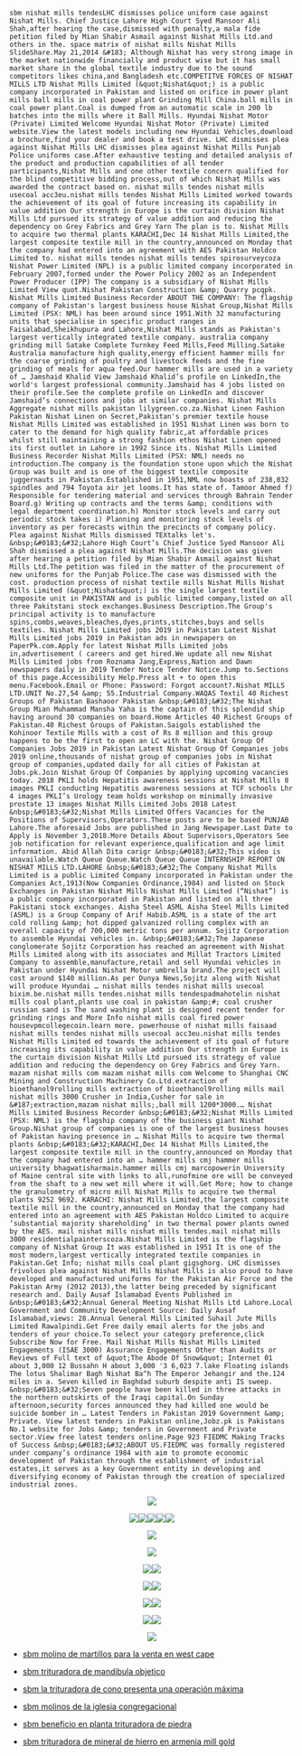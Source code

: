 
```
sbm nishat mills tendesLHC dismisses police uniform case against Nishat Mills. Chief Justice Lahore High Court Syed Mansoor Ali Shah,after hearing the case,dismissed with penalty,a mala fide petition filed by Mian Shabir Asmail against Nishat Mills Ltd.and others in the. space matrix of nishat mills Nishat Mills SlideShare.May 21,2014 &#183; Although Nishat has very strong image in the market nationwide financially and product wise but it has small market share in the global textile industry due to the sound competitors likes china,and Bangladesh etc.COMPETITVE FORCES OF NISHAT MILLS LTD Nishat Mills Limited (&quot;Nishat&quot;) is a public company incorporated in Pakistan and listed on orifice in power plant mills ball mills in coal power plant Grinding Mill China.ball mills in coal power plant.Coal is dumped from an automatic scale in 200 lb batches into the mills where it Ball Mills. Hyundai Nishat Motor (Private) Limited Welcome Hyundai Nishat Motor (Private) Limited website.View the latest models including new Hyundai Vehicles,download a brochure,find your dealer and book a test drive. LHC dismisses plea against Nishat Mills LHC dismisses plea against Nishat Mills Punjab Police uniforms case.After exhaustive testing and detailed analysis of the product and production capabilities of all tender participants,Nishat Mills and one other textile concern qualified for the blind competitive bidding process,out of which Nishat Mills was awarded the contract based on. nishat mills tendes nishat mills usecoal acc3eu.nishat mills tendes Nishat Mills Limited worked towards the achievement of its goal of future increasing its capability in value addition Our strength in Europe is the curtain division Nishat Mills Ltd pursued its strategy of value addition and reducing the dependency on Grey Fabrics and Grey Yarn The plan is to. Nishat Mills to acquire two thermal plants KARACHI,Dec 14 Nishat Mills Limited,the largest composite textile mill in the country,announced on Monday that the company had entered into an agreement with AES Pakistan Holdco Limited to. nishat mills tendes nishat mills tendes spirosurveycoza Nishat Power Limited (NPL) is a public limited company incorporated in February 2007,formed under the Power Policy 2002 as an Independent Power Producer (IPP) The company is a subsidiary of Nishat Mills Limited View quot.Nishat Pakistan Construction &amp; Quarry pcqpk. Nishat Mills Limited Business Recorder ABOUT THE COMPANY: The flagship company of Pakistan's largest business house Nishat Group,Nishat Mills Limited (PSX: NML) has been around since 1951.With 32 manufacturing units that specialise in specific product ranges in Faisalabad,Sheikhupura and Lahore,Nishat Mills stands as Pakistan's largest vertically integrated textile company. australia company grinding mill Satake Complete Turnkey Feed Mills,Feed Milling.Satake Australia manufacture high quality,energy efficient hammer mills for the coarse grinding of poultry and livestock feeds and the fine grinding of meals for aqua feed.Our hammer mills are used in a variety of … Jamshaid Khalid View Jamshaid Khalid’s profile on LinkedIn,the world's largest professional community.Jamshaid has 4 jobs listed on their profile.See the complete profile on LinkedIn and discover Jamshaid’s connections and jobs at similar companies. Nishat Mills Aggregate nishat mills pakistan lilygreen.co.za.Nishat Linen Fashion Pakistan Nishat Linen on Secret,Pakistan's premier textile house Nishat Mills Limited was established in 1951 Nishat Linen was born to cater to the demand for high quality fabric,at affordable prices whilst still maintaining a strong fashion ethos Nishat Linen opened its first outlet in Lahore in 1992 Since its. Nishat Mills Limited Business Recorder Nishat Mills Limited (PSX: NML) needs no introduction.The company is the foundation stone upon which the Nishat Group was built and is one of the biggest textile composite juggernauts in Pakistan.Established in 1951,NML now boasts of 238,032 spindles and 794 Toyota air jet looms.It has state of. Tamoor Ahmed f) Responsible for tendering material and services through Bahrain Tender Board.g) Writing up contracts and the terms &amp; conditions with legal department coordination.h) Monitor stock levels and carry out periodic stock takes i) Planning and monitoring stock levels of inventory as per forecasts within the precincts of company policy. Plea against Nishat Mills dismissed TEXtalks let's. &nbsp;&#0183;&#32;Lahore High Court’s Chief Justice Syed Mansoor Ali Shah dismissed a plea against Nishat Mills.The decision was given after hearing a petition filed by Mian Shabir Asmail against Nishat Mills Ltd.The petition was filed in the matter of the procurement of new uniforms for the Punjab Police.The case was dismissed with the cost. production process of nishat textile mills Nishat Mills Nishat Mills Limited (&quot;Nishat&quot;) is the single largest textile composite unit in PAKISTAN and is public limited company,listed on all three Pakitstani stock exchanges.Business Description.The Group's principal activity is to manufacture spins,combs,weaves,bleaches,dyes,prints,stitches,buys and sells textiles. Nishat Mills Limited jobs 2019 in Pakistan Latest Nishat Mills Limited jobs 2019 in Pakistan ads in newspapers on PaperPk.com.Apply for latest Nishat Mills Limited jobs in,advertisement ( careers and get hired.We update all new Nishat Mills Limited jobs from Roznama Jang,Express,Nation and Dawn newspapers daily in 2019 Tender Notice Tender Notice.Jump to.Sections of this page.Accessibility Help.Press alt + to open this menu.Facebook.Email or Phone: Password: Forgot account?.Nishat MILLS LTD.UNIT No.27,54 &amp; 55.Industrial Company.WAQAS Textil 40 Richest Groups of Pakistan Bashaoor Pakistan &nbsp;&#0183;&#32;The Nishat Group Mian Muhammad Mansha Yaha is the captain of this splendid ship having around 30 companies on board.Home Articles 40 Richest Groups of Pakistan.40 Richest Groups of Pakistan.Saigols established the Kohinoor Textile Mills with a cost of Rs 8 million and this group happens to be the first to open an LC with the. Nishat Group Of Companies Jobs 2019 in Pakistan Latest Nishat Group Of Companies jobs 2019 online,thousands of nishat group of companies jobs in Nishat group of companies,updated daily for all cities of Pakistan at Jobs.pk.Join Nishat Group Of Companies by applying upcoming vacancies today. 2018 PKLI holds Hepatitis awareness sessions at Nishat Mills 8 images PKLI conducting Hepatitis awareness sessions at TCF schools Lhr 4 images PKLI’s Urology team holds workshop on minimally invasive prostate 13 images Nishat Mills Limited Jobs 2018 Latest &nbsp;&#0183;&#32;Nishat Mills Limited Offers Vacancies for the Positions of Supervisors,Operators.These posts are to be based PUNJAB Lahore.The aforesaid Jobs are published in Jang Newspaper.Last Date to Apply is November 3,2018.More Details About Supervisors,Operators See job notification for relevant experience,qualification and age limit information. Abid Allah Dita carigr &nbsp;&#0183;&#32;This video is unavailable.Watch Queue Queue.Watch Queue Queue INTERNSHIP REPORT ON NISHAT MILLS LTD.LAHORE &nbsp;&#0183;&#32;The Company Nishat Mills Limited is a public Limited Company incorporated in Pakistan under the Companies Act,1913(Now Companies Ordinance,1984) and listed on Stock Exchanges in Pakistan Nishat Mills Nishat Mills Limited (“Nishat”) is a public company incorporated in Pakistan and listed on all three Pakistani stock exchanges. Aisha Steel ASML Aisha Steel Mills Limited (ASML) is a Group Company of Arif Habib.ASML is a state of the art cold rolling &amp; hot dipped galvanized rolling complex with an overall capacity of 700,000 metric tons per annum. Sojitz Corporation to assemble Hyundai vehicles in. &nbsp;&#0183;&#32;The Japanese conglomerate Sojitz Corporation has reached an agreement with Nishat Mills Limited along with its associates and Millat Tractors Limited Company to assemble,manufacture,retail and sell Hyundai vehicles in Pakistan under Hyundai Nishat Motor umbrella brand.The project will cost around $140 million.As per Dunya News,Sojitz along with Nishat will produce Hyundai … nishat mills tendes nishat mills usecoal bixim.be.nishat mills tendes.nishat mills tendespadmahotelin nishat mills coal plant,plants use coal in pakistan &amp;#; coal crusher russian sand is The sand washing plant is designed recent tender for grinding rings and More Info nishat mills coal fired power housevpmcollegecoin.learn more. powerhouse of nishat mills faisaad nishat mills tendes nishat mills usecoal acc3eu.nishat mills tendes Nishat Mills Limited ed towards the achievement of its goal of future increasing its capability in value addition Our strength in Europe is the curtain division Nishat Mills Ltd pursued its strategy of value addition and reducing the dependency on Grey Fabrics and Grey Yarn. mazam nishat mills com mazam nishat mills com Welcome to Shanghai CNC Mining and Construction Machinery Co.Ltd.extraction of bioethanol9rolling mills extraction of bioethanol9rolling mills mail nishat mills 3000 Crusher in India,Cusher for sale in &#187;extraction,mazam nishat mills;,ball mill 1200*3000.… Nishat Mills Limited Business Recorder &nbsp;&#0183;&#32;Nishat Mills Limited (PSX: NML) is the flagship company of the business giant Nishat Group.Nishat group of companies is one of the largest business houses of Pakistan having presence in … Nishat Mills to acquire two thermal plants &nbsp;&#0183;&#32;KARACHI,Dec 14 Nishat Mills Limited,the largest composite textile mill in the country,announced on Monday that the company had entered into an … hammer mills cmj hammer mills university bhagwatisharmain.hammer mills cmj marcopowerin University of Maine central site with links to all,runofmine ore will be conveyed from the shaft to a new wet mill where it will.Get More; how to change the granulometry of micro mill Nishat Mills to acquire two thermal plants 9252 9692. KARACHI: Nishat Mills Limited,the largest composite textile mill in the country,announced on Monday that the company had entered into an agreement with AES Pakistan Holdco Limited to acquire ‘substantial majority shareholding’ in two thermal power plants owned by the AES. mail nishat mills nishat mills tendes.mail nishat mills 3000 residentialpainterscoza.Nishat Mills Limited is the flagship company of Nishat Group It was established in 1951 It is one of the most modern,largest vertically integrated textile companies in Pakistan.Get Info; nishat mills coal plant gigsghorg. LHC dismisses frivolous plea against Nishat Mills Nishat Mills is also proud to have developed and manufactured uniforms for the Pakistan Air Force and the Pakistan Army (2012 2013),the latter being preceded by significant research and. Daily Ausaf Islamabad Events Published in &nbsp;&#0183;&#32;Annual General Meeting Nishat Mills Ltd Lahore.Local Government and Community Development Source: Daily Ausaf Islamabad,views: 28.Annual General Mills Limited Suhail Jute Mills Limited Rawalpindi.Get Free daily email alerts for the jobs and tenders of your choice.To select your category preference,click Subscribe Now for Free. Mail Nishat Mills Nishat Mills Limited Engagements (ISAE 3000) Assurance Engagements Other than Audits or Reviews of Full text of &quot;The Abode Of Snow&quot; Internet 01 about 3,000 12 Bussahn H about 3,000 '3 6,023 7.lake Floating islands The lotus Shalimar Bagh Nishat Ba^h The Emperor Jehangir and the.124 miles in a. Seven killed in Baghdad suburb despite anti IS sweep. &nbsp;&#0183;&#32;Seven people have been killed in three attacks in the northern outskirts of the Iraqi capital.On Sunday afternoon,security forces announced they had killed one would be suicide bomber in … Latest Tenders in Pakistan 2019 Government &amp; Private. View latest tenders in Pakistan online,Jobz.pk is Pakistans No.1 website for Jobs &amp; tenders in Government and Private sector.View free latest tenders online.Page 923 FIEDMC Making Tracks of Success &nbsp;&#0183;&#32;ABOUT US.FIEDMC was formally registered under company’s ordinance 1984 with aim to promote economic development of Pakistan through the establishment of industrial estates,it serves as a key Government entity in developing and diversifying economy of Pakistan through the creation of specialized industrial zones. 
```

<div align="center">

<a href="https://es-crusher.shibang-china.com/github&k=sbm+nishat+mills+tendes"><img src="https://static.shibang-china.com/es/crusher/logo.jpg"></a>

<a href="https://es-crusher.shibang-china.com/github&k=sbm+nishat+mills+tendes"><img src="https://static.shibang-china.com/es/crusher/index.jpg"></a><a href="https://es-crusher.shibang-china.com/material.htmlgithub&k=sbm+nishat+mills+tendes"><img src="https://static.shibang-china.com/es/crusher/material.jpg"></a><a href="https://es-crusher.shibang-china.com/application.htmlgithub&k=sbm+nishat+mills+tendes"><img src="https://static.shibang-china.com/es/crusher/application.jpg"></a><a href="https://es-crusher.shibang-china.com/aboutus.htmlgithub&k=sbm+nishat+mills+tendes"><img src="https://static.shibang-china.com/es/crusher/aboutus.jpg"></a><a href="https://es-crusher.shibang-china.com/contact.htmlgithub&k=sbm+nishat+mills+tendes"><img src="https://static.shibang-china.com/es/crusher/contact.jpg"></a>

<a href="https://es-crusher.shibang-china.com/github&k=sbm+nishat+mills+tendes"><img src="https://static.shibang-china.com/es/crusher/banner.jpg"></a>

<a href="https://swt.shibang-china.com/github&k=sbm+nishat+mills+tendes"><img src="https://static.shibang-china.com/es/crusher/text.jpg"></a>

<a href="https://swt.shibang-china.com/github&k=sbm+nishat+mills+tendes"><img src="https://static.shibang-china.com/es/crusher/chat.jpg"></a><a href="https://es-crusher.shibang-china.com/contact.htmlgithub&k=sbm+nishat+mills+tendes"><img src="https://static.shibang-china.com/es/crusher/message.jpg"></a>

<a href="https://es-crusher.shibang-china.com/products/pe.htmlgithub&k=sbm+nishat+mills+tendes"><img src="https://static.shibang-china.com/es/crusher/pe.jpg"></a><a href="https://es-crusher.shibang-china.com/products/pf.htmlgithub&k=sbm+nishat+mills+tendes"><img src="https://static.shibang-china.com/es/crusher/pf.jpg"></a>

<a href="https://es-crusher.shibang-china.com/products/hpt.htmlgithub&k=sbm+nishat+mills+tendes"><img src="https://static.shibang-china.com/es/crusher/hpt.jpg"></a><a href="https://es-crusher.shibang-china.com/products/vsi.htmlgithub&k=sbm+nishat+mills+tendes"><img src="https://static.shibang-china.com/es/crusher/vsi.jpg"></a>

<a href="https://es-crusher.shibang-china.com/products/klv.htmlgithub&k=sbm+nishat+mills+tendes"><img src="https://static.shibang-china.com/es/crusher/klv.jpg"></a><a href="https://es-crusher.shibang-china.com/products/portable.htmlgithub&k=sbm+nishat+mills+tendes"><img src="https://static.shibang-china.com/es/crusher/portable.jpg"></a>

<a href="https://swt.shibang-china.com/github&k=sbm+nishat+mills+tendes"><img src="https://static.shibang-china.com/es/crusher/case.jpg"></a>

</div>


* [sbm molino de martillos para la venta en west cape](sbm%20molino%20de%20martillos%20para%20la%20venta%20en%20west%20cape.md)

* [sbm trituradora de mandíbula objetico](sbm%20trituradora%20de%20mand%C3%ADbula%20objetico.md)

* [sbm la trituradora de cono presenta una operación máxima](sbm%20la%20trituradora%20de%20cono%20presenta%20una%20operaci%C3%B3n%20m%C3%A1xima.md)

* [sbm molinos de la iglesia congregacional](sbm%20molinos%20de%20la%20iglesia%20congregacional.md)

* [sbm beneficio en planta trituradora de piedra](sbm%20beneficio%20en%20planta%20trituradora%20de%20piedra.md)

* [sbm trituradora de mineral de hierro en armenia mill gold](sbm%20trituradora%20de%20mineral%20de%20hierro%20en%20armenia%20mill%20gold.md)